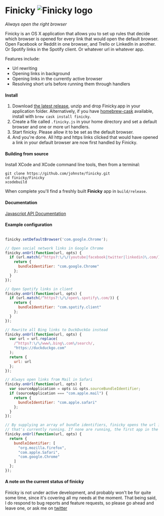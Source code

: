 # Finicky ![Finicky logo](https://raw.githubusercontent.com/johnste/finicky/master/Finicky/Finicky/statusitem%402x.png)

*Always open the right browser*

Finicky is an OS X application that allows you to set up rules that decide which browser is opened for every link that would open the default browser. Open Facebook or Reddit in one browser, and Trello or LinkedIn in another. Or Spotify links in the Spotify client. Or whatever url in whatever app.

Features include:
- Url rewriting
- Opening links in background
- Opening links in the currently active browser
- Resolving short urls before running them through handlers

#### Install

1. Download [the latest release](https://github.com/johnste/finicky/releases), unzip and drop Finicky.app in your application folder. Alternatively, if you have [homebrew-cask](https://github.com/caskroom/homebrew-cask) available, install with `brew cask install finicky`.
2. Create a file called `.finicky.js` in your home directory and set a default browser and one or more url handlers.
3. Start finicky. Please allow it to be set as the default browser.
4. And you're done. All http and https links clicked that would have opened a link in your default browser are now first handled by Finicky.

#### Building from source
Install XCode and XCode command line tools, then from a terminal:

    git clone https://github.com/johnste/finicky.git
    cd finicky/Finicky
    xcodebuild

When complete you'll find a freshly built **Finicky** app in
`build/release`.

#### Documentation
[Javascript API Documentation](https://github.com/johnste/finicky/wiki/Javascript-API-Documentation)

#### Example configuration
```javascript

finicky.setDefaultBrowser('com.google.Chrome');

// Open social network links in Google Chrome
finicky.onUrl(function(url, opts) {
  if (url.match(/^https?:\/\/(youtube|facebook|twitter|linkedin)\.com/)) {
    return {
      bundleIdentifier: "com.google.Chrome"
    };
  }
});

// Open Spotify links in client
finicky.onUrl(function(url, opts) {
  if (url.match(/^https?:\/\/open\.spotify\.com/)) {
    return {
      bundleIdentifier: "com.spotify.client"
    };
  }
});

// Rewrite all Bing links to DuckDuckGo instead
finicky.onUrl(function(url, opts) {
  var url = url.replace(
    /^https?:\/\/www\.bing\.com\/search/,
    "https://duckduckgo.com"
  );
  return {
    url: url
  };
});

// Always open links from Mail in Safari
finicky.onUrl(function(url, opts) {
  var sourceApplication = opts && opts.sourceBundleIdentifier;
  if (sourceApplication === "com.apple.mail") {
    return {
      bundleIdentifier: "com.apple.safari"
    };
  }
});

// By supplying an array of bundle identifiers, finicky opens the url in the first one
// that's currently running. If none are running, the first app in the array is started.
finicky.onUrl(function(url, opts) {
  return {
    bundleIdentifier: [
      "org.mozilla.firefox",
      "com.apple.Safari",
      "com.google.Chrome"
    ]
  };
});

```

#### A note on the current status of finicky
Finicky is not under active development, and probably won't be for quite some time, since it's covering all my needs at the moment. That being said, I do respond to bug reports and feature requests, so please go ahead and leave one, or ask me on [twitter](https://twitter.com/johnste_)

